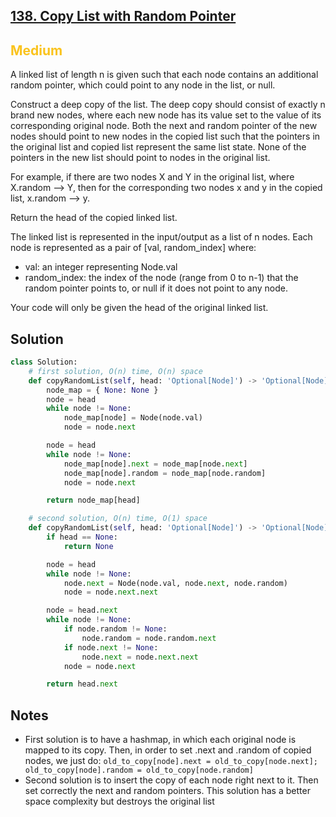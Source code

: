 ## [138. Copy List with Random Pointer](https://leetcode.com/problems/copy-list-with-random-pointer/)

<h2 style="color:#fac31d">Medium</h2>
A linked list of length n is given such that each node contains an additional random pointer, which could point to any node in the list, or null.

Construct a deep copy of the list. The deep copy should consist of exactly n brand new nodes, where each new node has its value set to the value of its corresponding original node. Both the next and random pointer of the new nodes should point to new nodes in the copied list such that the pointers in the original list and copied list represent the same list state. None of the pointers in the new list should point to nodes in the original list.

For example, if there are two nodes X and Y in the original list, where X.random --> Y, then for the corresponding two nodes x and y in the copied list, x.random --> y.

Return the head of the copied linked list.

The linked list is represented in the input/output as a list of n nodes. Each node is represented as a pair of [val, random_index] where:

- val: an integer representing Node.val
- random_index: the index of the node (range from 0 to n-1) that the random pointer points to, or null if it does not point to any node.

Your code will only be given the head of the original linked list.

## Solution
```python
class Solution:
    # first solution, O(n) time, O(n) space
    def copyRandomList(self, head: 'Optional[Node]') -> 'Optional[Node]':
        node_map = { None: None }
        node = head
        while node != None:
            node_map[node] = Node(node.val)
            node = node.next

        node = head
        while node != None:
            node_map[node].next = node_map[node.next]
            node_map[node].random = node_map[node.random]
            node = node.next

        return node_map[head]

    # second solution, O(n) time, O(1) space
    def copyRandomList(self, head: 'Optional[Node]') -> 'Optional[Node]':
        if head == None:
            return None

        node = head
        while node != None:
            node.next = Node(node.val, node.next, node.random)
            node = node.next.next

        node = head.next
        while node != None:
            if node.random != None:
                node.random = node.random.next
            if node.next != None:
                node.next = node.next.next
            node = node.next

        return head.next
```

## Notes
- First solution is to have a hashmap, in which each original node is mapped to its copy. Then, in order to set .next and .random of copied nodes, we just do: `old_to_copy[node].next = old_to_copy[node.next]; old_to_copy[node].random = old_to_copy[node.random]`
- Second solution is to insert the copy of each node right next to it. Then set correctly the next and random pointers. This solution has a better space complexity but destroys the original list
